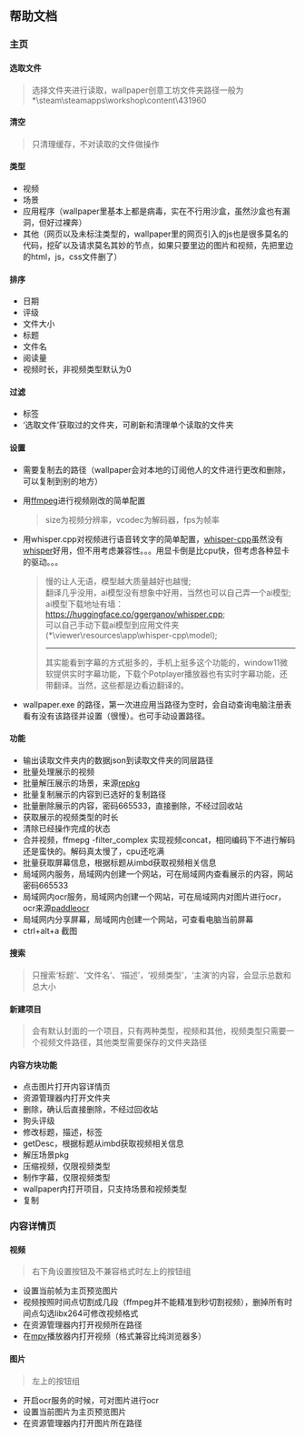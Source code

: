 ## 帮助文档

### 主页

#### 选取文件

> 选择文件夹进行读取，wallpaper创意工坊文件夹路径一般为*\steam\steamapps\workshop\content\431960

#### 清空

> 只清理缓存，不对读取的文件做操作

#### 类型

- 视频
- 场景
- 应用程序（wallpaper里基本上都是病毒，实在不行用沙盒，虽然沙盒也有漏洞，但好过裸奔）
- 其他（网页以及未标注类型的，wallpaper里的网页引入的js也是很多莫名的代码，挖矿以及请求莫名其妙的节点，如果只要里边的图片和视频，先把里边的html，js，css文件删了）

#### 排序

- 日期
- 评级
- 文件大小
- 标题
- 文件名
- 阅读量
- 视频时长，非视频类型默认为0

#### 过滤

- 标签
- ‘选取文件’获取过的文件夹，可刷新和清理单个读取的文件夹

#### 设置

- 需要复制去的路径（wallpaper会对本地的订阅他人的文件进行更改和删除，可以复制到别的地方）
- 用[ffmpeg](https://github.com/FFmpeg)进行视频刚改的简单配置

    > size为视频分辨率，vcodec为解码器，fps为帧率

- 用whisper.cpp对视频进行语音转文字的简单配置，[whisper-cpp](https://github.com/ggerganov/whisper.cpp)虽然没有[whisper](https://github.com/openai/whisper)好用，但不用考虑兼容性。。。用显卡倒是比cpu快，但考虑各种显卡的驱动。。。
    > 慢的让人无语，模型越大质量越好也越慢;  
    > 翻译几乎没用，ai模型没有想象中好用，当然也可以自己弄一个ai模型;  
    > ai模型下载地址有墙：<https://huggingface.co/ggerganov/whisper.cpp>;  
    > 可以自己手动下载ai模型到应用文件夹(*\viewer\resources\app\whisper-cpp\model);
    > ____________________
    > 其实能看到字幕的方式挺多的，手机上挺多这个功能的，window11微软提供实时字幕功能，下载个Potplayer播放器也有实时字幕功能，还带翻译。当然，这些都是边看边翻译的。
- wallpaper.exe 的路径，第一次进应用当路径为空时，会自动查询电脑注册表看有没有该路径并设置（很慢）。也可手动设置路径。

#### 功能

- 输出读取文件夹内的数据json到读取文件夹的同层路径
- 批量处理展示的视频
- 批量解压展示的场景，来源[repkg](https://github.com/notscuffed/repkg)
- 批量复制展示的内容到已选好的复制路径
- 批量删除展示的内容，密码665533，直接删除，不经过回收站
- 获取展示的视频类型的时长
- 清除已经操作完成的状态
- 合并视频，ffmepg -filter_complex 实现视频concat，相同编码下不进行解码还是蛮快的。解码真太慢了，cpu还吃满
- 批量获取屏幕信息，根据标题从imbd获取视频相关信息
- 局域网内服务，局域网内创建一个网站，可在局域网内查看展示的内容，网站密码665533
- 局域网内ocr服务，局域网内创建一个网站，可在局域网内对图片进行ocr，ocr来源[paddleocr](https://paddlepaddle.github.io/PaddleOCR/main/index.html)
- 局域网内分享屏幕，局域网内创建一个网站，可查看电脑当前屏幕
- ctrl+alt+a 截图

#### 搜索

> 只搜索‘标题’、‘文件名’、‘描述’，‘视频类型’，‘主演’的内容，会显示总数和总大小

#### 新建项目

> 会有默认封面的一个项目，只有两种类型，视频和其他，视频类型只需要一个视频文件路径，其他类型需要保存的文件夹路径

#### 内容方块功能

- 点击图片打开内容详情页
- 资源管理器内打开文件夹
- 删除，确认后直接删除，不经过回收站
- 狗头评级
- 修改标题，描述，标签
- getDesc，根据标题从imbd获取视频相关信息
- 解压场景pkg
- 压缩视频，仅限视频类型
- 制作字幕，仅限视频类型
- wallpaper内打开项目，只支持场景和视频类型
- 复制

### 内容详情页

#### 视频

> 右下角设置按钮及不兼容格式时左上的按钮组

- 设置当前帧为主页预览图片
- 视频按照时间点切割成几段（ffmpeg并不能精准到秒切割视频），删掉所有时间点勾选libx264可修改视频格式
- 在资源管理器内打开视频所在路径
- 在[mpv](https://github.com/mpv-player/mpv)播放器内打开视频（格式兼容比纯浏览器多）

#### 图片
>
> 左上的按钮组
- 开启ocr服务的时候，可对图片进行ocr
- 设置当前图片为主页预览图片
- 在资源管理器内打开图片所在路径
